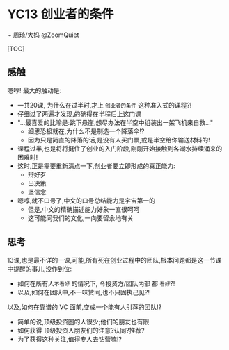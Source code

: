 # YC13 创业者的条件
~ 周琦/大妈 @ZoomQuiet

[TOC]

## 感触
嗯啍! 最大的触动是:

- 一共20课, 为什么在过半时,才上 `创业者的条件` 这种准入式的课程?!
- 仔细过了两遍才发现,的确得在半程后上这门课
- "...最喜爱的比喻是:跳下悬崖,想尽办法在半空中组装出一架飞机来自救..."
    + 细思恐极就在,为什么不是制造一个降落伞!?
    + 因为只是简直的降落的话,是没有人买门票,或是半空给你输送材料的!
- 课程过半,也是将将挺住了创业的入门阶段,刚刚开始接触到各潮水持续涌来的困难时!
- 这时,正是需要重新清点一下,创业者要立即形成的真正能力:
    + 辩好歹
    + 出决策
    + 坚信念
- 嗯啍,就不口号了,中文的口号总结能力是宇宙第一的
    + 但是,中文的精确描述能力好象一直很呵呵
    + 这可能同我们的文化,一向要留余地有关

## 思考

13课,也是最不详的一课,可能,所有死在创业过程中的团队,根本问题都是这一节课中提醒的事儿,没作到位:

- 如何在所有人`不看好` 的情况下, 令投资方/团队内部 都 `看好`?!
- 以及,如何在团队中,不一味赞同,也不只固执己见?!

以及,如何在靠谱的 VC 面前,变成一个能有人引荐的团队!?

- 简单的说,顶级投资圈的人很少;他们的朋友也有限
- 如何获得 顶级投资人朋友们的注意?认同?推荐?
- 为了获得这种关注,值得专人去钻营嘛!?
